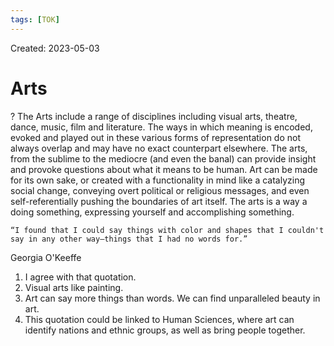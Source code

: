 ```yaml
---
tags: [TOK] 
---
```

Created: 2023-05-03

# Arts
?
The Arts include a range of disciplines including visual arts, theatre, dance, music, film and literature. The ways in which meaning is encoded, evoked and played out in these various forms of representation do not always overlap and may have no exact counterpart elsewhere. The arts, from the sublime to the mediocre (and even the banal) can provide insight and provoke questions about what it means to be human. Art can be made for its own sake, or created with a functionality in mind like a catalyzing social change, conveying overt political or religious messages, and even self-referentially pushing the boundaries of art itself.
The arts is a way a doing something, expressing yourself and accomplishing something.

	“I found that I could say things with color and shapes that I couldn't say in any other way—things that I had no words for.”
Georgia O'Keeffe



1. I agree with that quotation.
2. Visual arts like painting.
3. Art can say more things than words. We can find unparalleled beauty in art.
4. This quotation could be linked to Human Sciences, where art can identify nations and ethnic groups, as well as bring people together.